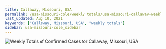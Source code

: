 ```yaml
---
title: Callaway, Missouri, USA
permalink: /usa-missouri-cole/weekly_totals/usa-missouri-callaway-weekly_totals.html
last_updated: Aug 10, 2021
keywords: ["Callaway, Missouri, USA", "weekly totals"]
sidebar: usa-missouri-cole_sidebar
---
```


![Weekly Totals of Confirmed Cases for Callaway, Missouri, USA](/covid_tracker/images/graphs/usa-missouri-callaway-weekly_totals_graph.png)
